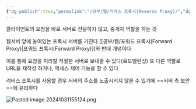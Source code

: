 ```yaml
---
{"dg-publish":true,"permalink":"/공부/웹/리버스 프록시(Reverse Proxy)/","dgPassFrontmatter":true}
---
```


클라이언트의 요청을 바로 서버로 전달하지 않고, 중개자 역할을 하는 것

웹서버 앞에 놓여있는 프록시 서버를 가진다
[[공부/웹/포워드 프록시(Forward Proxy)\|포워드 프록시(Forward Proxy)]]와 반대 개념이다

이를 통해 요청을 처리할 적절한 서버로 보내줄 수 있다(로드밸런싱)
또 다른 역할로 URL을 재작성 하거나, 액세스 제어 기능을 할 수 있다

리버스 프록시를 사용할 경우 서버의 주소를 노출시키지 않을 수 있기에 ==서버 측 보안==에 유리하다

![Pasted image 20241031155124.png](/img/user/%EC%B2%A8%EB%B6%80%ED%8C%8C%EC%9D%BC/Pasted%20image%2020241031155124.png)